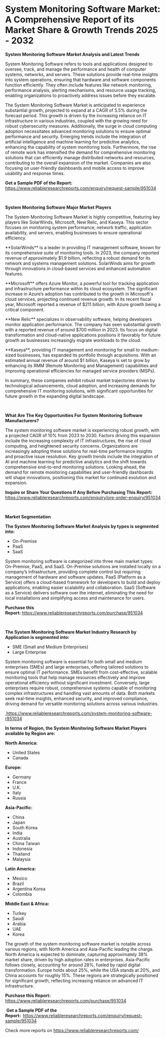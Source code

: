 <p><h1>System Monitoring Software Market: A Comprehensive Report of its Market Share & Growth Trends 2025 - 2032</h1></p><p><strong>System Monitoring Software Market Analysis and Latest Trends</strong></p>
<p><p>System Monitoring Software refers to tools and applications designed to oversee, track, and manage the performance and health of computer systems, networks, and servers. These solutions provide real-time insights into system operations, ensuring that hardware and software components function efficiently. They often include features like network monitoring, performance analysis, alerting mechanisms, and resource usage tracking, enabling organizations to proactively address issues before they escalate.</p><p>The System Monitoring Software Market is anticipated to experience substantial growth, projected to expand at a CAGR of 5.5% during the forecast period. This growth is driven by the increasing reliance on IT infrastructure in various industries, coupled with the growing need for robust cybersecurity measures. Additionally, the surge in cloud computing adoption necessitates advanced monitoring solutions to ensure optimal performance and security. Emerging trends include the integration of artificial intelligence and machine learning for predictive analytics, enhancing the capability of system monitoring tools. Furthermore, the rise of remote work has intensified the demand for comprehensive monitoring solutions that can efficiently manage distributed networks and resources, contributing to the overall expansion of the market. Companies are also focusing on user-friendly dashboards and mobile access to improve usability and response times.</p></p>
<p><strong>Get a Sample PDF of the Report:&nbsp;</strong> <a href="https://www.reliableresearchreports.com/enquiry/request-sample/951034?utm_campaign=3059&utm_medium=2&utm_source=Github&utm_content=ia&utm_term=06032025&utm_id=system-monitoring-software">https://www.reliableresearchreports.com/enquiry/request-sample/951034</a></p>
<p>&nbsp;</p>
<p><strong>System Monitoring Software Major Market Players</strong></p>
<p><p>The System Monitoring Software Market is highly competitive, featuring key players like SolarWinds, Microsoft, New Relic, and Kaseya. This sector focuses on monitoring system performance, network traffic, application availability, and servers, enabling businesses to ensure operational efficiency. </p><p>**SolarWinds** is a leader in providing IT management software, known for its comprehensive suite of monitoring tools. In 2023, the company reported revenue of approximately $1.9 billion, reflecting a robust demand for its network and systems management solutions. SolarWinds aims for growth through innovations in cloud-based services and enhanced automation features.</p><p>**Microsoft** offers Azure Monitor, a powerful tool for tracking application and infrastructure performance within its cloud ecosystem. The significant increase in Azure’s adoption has contributed to the growth in Microsoft's cloud services, projecting continued revenue growth. In its recent fiscal year, Microsoft reported a revenue of $211 billion, with Azure growth being a critical component.</p><p>**New Relic** specializes in observability software, helping developers monitor application performance. The company has seen substantial growth with a reported revenue of around $700 million in 2023. Its focus on digital transformation and cloud-native applications positions it favorably for future growth as businesses increasingly migrate workloads to the cloud.</p><p>**Kaseya**, providing IT management and monitoring for small to medium-sized businesses, has expanded its portfolio through acquisitions. With an estimated annual revenue of around $1 billion, Kaseya is set to grow by enhancing its RMM (Remote Monitoring and Management) capabilities and improving operational efficiencies for managed service providers (MSPs).</p><p>In summary, these companies exhibit robust market trajectories driven by technological advancements, cloud adoption, and increasing demands for comprehensive IT monitoring solutions, with significant opportunities for future growth in the expanding digital landscape.</p></p>
<p>&nbsp;</p>
<p><strong>What Are The Key Opportunities For System Monitoring Software Manufacturers?</strong></p>
<p><p>The system monitoring software market is experiencing robust growth, with a projected CAGR of 10% from 2023 to 2030. Factors driving this expansion include the increasing complexity of IT infrastructures, the rise of cloud computing, and heightened security concerns. Organizations are increasingly adopting these solutions for real-time performance insights and proactive issue resolution. Key growth trends include the integration of AI and machine learning for predictive analytics and the shift towards comprehensive end-to-end monitoring solutions. Looking ahead, the demand for remote monitoring capabilities and user-friendly dashboards will shape innovations, positioning this market for continued evolution and expansion.</p></p>
<p><strong>Inquire or Share Your Questions If Any Before Purchasing This Report:</strong> <a href="https://www.reliableresearchreports.com/enquiry/pre-order-enquiry/951034?utm_campaign=3059&utm_medium=2&utm_source=Github&utm_content=ia&utm_term=06032025&utm_id=system-monitoring-software">https://www.reliableresearchreports.com/enquiry/pre-order-enquiry/951034</a></p>
<p>&nbsp;</p>
<p><strong>Market Segmentation</strong></p>
<p><strong>The System Monitoring Software Market Analysis by types is segmented into:</strong></p>
<p><ul><li>On-Premise</li><li>PaaS</li><li>SaaS</li></ul></p>
<p><p>System monitoring software is categorized into three main market types: On-Premise, PaaS, and SaaS. On-Premise solutions are installed locally on a company’s infrastructure, providing complete control but requiring management of hardware and software updates. PaaS (Platform as a Service) offers a cloud-based framework for developers to build and deploy applications, enabling easier scalability and collaboration. SaaS (Software as a Service) delivers software over the internet, eliminating the need for local installations and simplifying access and maintenance for users.</p></p>
<p><strong>Purchase this Report:&nbsp;</strong><a href="https://www.reliableresearchreports.com/purchase/951034?utm_campaign=3059&utm_medium=2&utm_source=Github&utm_content=ia&utm_term=06032025&utm_id=system-monitoring-software">https://www.reliableresearchreports.com/purchase/951034</a></p>
<p>&nbsp;</p>
<p><strong>The System Monitoring Software Market Industry Research by Application is segmented into:</strong></p>
<p><ul><li>SME (Small and Medium Enterprises)</li><li>Large Enterprise</li></ul></p>
<p><p>System monitoring software is essential for both small and medium enterprises (SMEs) and large enterprises, offering tailored solutions to ensure optimal IT performance. SMEs benefit from cost-effective, scalable monitoring tools that help manage resources effectively and improve operational efficiency without significant investment. Conversely, large enterprises require robust, comprehensive systems capable of monitoring complex infrastructures and handling vast amounts of data. Both markets seek real-time insights, enhanced security, and improved compliance, driving demand for versatile monitoring solutions across various industries.</p></p>
<p><a href="https://www.reliableresearchreports.com/system-monitoring-software-r951034?utm_campaign=3059&utm_medium=2&utm_source=Github&utm_content=ia&utm_term=06032025&utm_id=system-monitoring-software">&nbsp;https://www.reliableresearchreports.com/system-monitoring-software-r951034</a></p>
<p><strong>In terms of Region, the System Monitoring Software Market Players available by Region are:</strong></p>
<p>
    <p> <strong> North America: </strong>
        <ul>
            <li>United States</li>
            <li>Canada</li>
        </ul>
        </p> 
    <p> <strong> Europe: </strong>
        <ul>
            <li>Germany</li>
            <li>France</li>
            <li>U.K.</li>
            <li>Italy</li>
            <li>Russia</li>
        </ul>
        </p> 
    <p> <strong> Asia-Pacific: </strong>
        <ul>
            <li>China</li>
            <li>Japan</li>
            <li>South Korea</li>
            <li>India</li>
            <li>Australia</li>
            <li>China Taiwan</li>
            <li>Indonesia</li>
            <li>Thailand</li>
            <li>Malaysia</li>
        </ul>
        </p> 
    <p> <strong> Latin America: </strong>
        <ul>
            <li>Mexico</li>
            <li>Brazil</li>
            <li>Argentina Korea</li>
            <li>Colombia</li>
        </ul>
        </p> 
    <p> <strong> Middle East & Africa: </strong>
        <ul>
            <li>Turkey</li>
            <li>Saudi</li>
            <li>Arabia</li>
            <li>UAE</li>
            <li>Korea</li>
        </ul>
    </p>
    </p>
<p><p>The growth of the system monitoring software market is notable across various regions, with North America and Asia-Pacific leading the charge. North America is expected to dominate, capturing approximately 38% market share, driven by high adoption rates in enterprises. Asia-Pacific follows closely, accounting for around 28%, fueled by rapid digital transformation. Europe holds about 25%, while the USA stands at 20%, and China accounts for roughly 15%. These regions are strategically positioned for significant growth, reflecting increasing reliance on advanced IT infrastructure.</p></p>
<p><strong>Purchase this Report: </strong><a href="https://www.reliableresearchreports.com/purchase/951034?utm_campaign=3059&utm_medium=2&utm_source=Github&utm_content=ia&utm_term=06032025&utm_id=system-monitoring-software">https://www.reliableresearchreports.com/purchase/951034</a></p>
<p>&nbsp;<strong>Get a Sample PDF of the Report:&nbsp;&nbsp;</strong><a href="https://www.reliableresearchreports.com/enquiry/request-sample/951034?utm_campaign=3059&utm_medium=2&utm_source=Github&utm_content=ia&utm_term=06032025&utm_id=system-monitoring-software">https://www.reliableresearchreports.com/enquiry/request-sample/951034</a></p>
<p><strong></strong></p>
<p>Check more reports on <a href="https://www.reliableresearchreports.com/?utm_campaign=3059&utm_medium=2&utm_source=Github&utm_content=ia&utm_term=06032025&utm_id=system-monitoring-software">https://www.reliableresearchreports.com/</a></p>